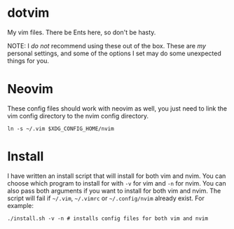 dotvim
======

My vim files.  There be Ents here, so don't be hasty.

NOTE: I _do not_ recommend using these out of the box.  These are _my_ personal
settings, and some of the options I set may do some unexpected things for you.

# Neovim

These config files should work with neovim as well, you just need to link the
vim config directory to the nvim config directory.

    ln -s ~/.vim $XDG_CONFIG_HOME/nvim

# Install

I have written an install script that will install for both vim and nvim.  You
can choose which program to install for with `-v` for vim and `-n` for nvim.
You can also pass both arguments if you want to install for both vim and nvim.
The script will fail if `~/.vim`, `~/.vimrc` or `~/.config/nvim` already exist.
For example:

    ./install.sh -v -n # installs config files for both vim and nvim
